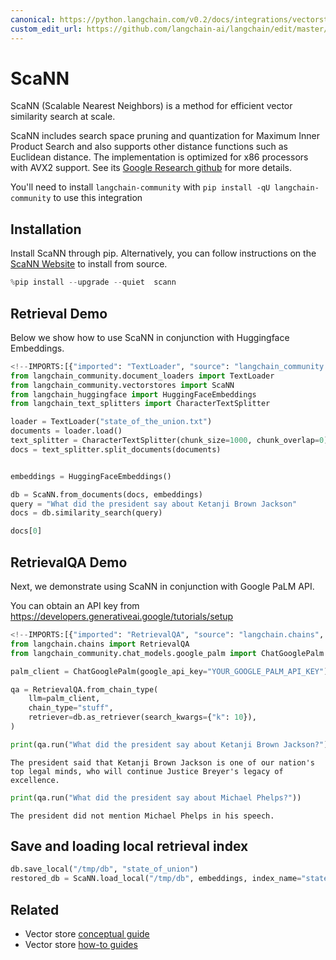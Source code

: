 ```yaml
---
canonical: https://python.langchain.com/v0.2/docs/integrations/vectorstores/scann/
custom_edit_url: https://github.com/langchain-ai/langchain/edit/master/docs/docs/integrations/vectorstores/scann.ipynb
---
```


# ScaNN

ScaNN (Scalable Nearest Neighbors) is a method for efficient vector similarity search at scale.

ScaNN includes search space pruning and quantization for Maximum Inner Product Search and also supports other distance functions such as Euclidean distance. The implementation is optimized for x86 processors with AVX2 support. See its [Google Research github](https://github.com/google-research/google-research/tree/master/scann) for more details.

You'll need to install `langchain-community` with `pip install -qU langchain-community` to use this integration

## Installation
Install ScaNN through pip. Alternatively, you can follow instructions on the [ScaNN Website](https://github.com/google-research/google-research/tree/master/scann#building-from-source) to install from source.

```python
%pip install --upgrade --quiet  scann
```

## Retrieval Demo

Below we show how to use ScaNN in conjunction with Huggingface Embeddings.

```python
<!--IMPORTS:[{"imported": "TextLoader", "source": "langchain_community.document_loaders", "docs": "https://api.python.langchain.com/en/latest/document_loaders/langchain_community.document_loaders.text.TextLoader.html", "title": "ScaNN"}, {"imported": "ScaNN", "source": "langchain_community.vectorstores", "docs": "https://api.python.langchain.com/en/latest/vectorstores/langchain_community.vectorstores.scann.ScaNN.html", "title": "ScaNN"}, {"imported": "HuggingFaceEmbeddings", "source": "langchain_huggingface", "docs": "https://api.python.langchain.com/en/latest/embeddings/langchain_huggingface.embeddings.huggingface.HuggingFaceEmbeddings.html", "title": "ScaNN"}, {"imported": "CharacterTextSplitter", "source": "langchain_text_splitters", "docs": "https://api.python.langchain.com/en/latest/character/langchain_text_splitters.character.CharacterTextSplitter.html", "title": "ScaNN"}]-->
from langchain_community.document_loaders import TextLoader
from langchain_community.vectorstores import ScaNN
from langchain_huggingface import HuggingFaceEmbeddings
from langchain_text_splitters import CharacterTextSplitter

loader = TextLoader("state_of_the_union.txt")
documents = loader.load()
text_splitter = CharacterTextSplitter(chunk_size=1000, chunk_overlap=0)
docs = text_splitter.split_documents(documents)


embeddings = HuggingFaceEmbeddings()

db = ScaNN.from_documents(docs, embeddings)
query = "What did the president say about Ketanji Brown Jackson"
docs = db.similarity_search(query)

docs[0]
```

## RetrievalQA Demo

Next, we demonstrate using ScaNN in conjunction with Google PaLM API.

You can obtain an API key from https://developers.generativeai.google/tutorials/setup

```python
<!--IMPORTS:[{"imported": "RetrievalQA", "source": "langchain.chains", "docs": "https://api.python.langchain.com/en/latest/chains/langchain.chains.retrieval_qa.base.RetrievalQA.html", "title": "ScaNN"}, {"imported": "ChatGooglePalm", "source": "langchain_community.chat_models.google_palm", "docs": "https://api.python.langchain.com/en/latest/chat_models/langchain_community.chat_models.google_palm.ChatGooglePalm.html", "title": "ScaNN"}]-->
from langchain.chains import RetrievalQA
from langchain_community.chat_models.google_palm import ChatGooglePalm

palm_client = ChatGooglePalm(google_api_key="YOUR_GOOGLE_PALM_API_KEY")

qa = RetrievalQA.from_chain_type(
    llm=palm_client,
    chain_type="stuff",
    retriever=db.as_retriever(search_kwargs={"k": 10}),
)
```

```python
print(qa.run("What did the president say about Ketanji Brown Jackson?"))
```
```output
The president said that Ketanji Brown Jackson is one of our nation's top legal minds, who will continue Justice Breyer's legacy of excellence.
```

```python
print(qa.run("What did the president say about Michael Phelps?"))
```
```output
The president did not mention Michael Phelps in his speech.
```
## Save and loading local retrieval index

```python
db.save_local("/tmp/db", "state_of_union")
restored_db = ScaNN.load_local("/tmp/db", embeddings, index_name="state_of_union")
```

## Related

- Vector store [conceptual guide](/docs/concepts/#vector-stores)
- Vector store [how-to guides](/docs/how_to/#vector-stores)